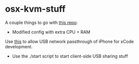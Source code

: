 # osx-kvm-stuff

A couple things to go with [this repo](https://github.com/kholia/OSX-KVM):
  - Modified config with extra CPU + RAM

Use [this](https://github.com/sickcodes/Docker-OSX#usbfluxd-iphone-usb---network-style-passthrough-osx-kvm-docker-osx) to allow USB network passthrough of iPhone for xCode development.
  - Use the ./start script to start client-side USB sharing stuff
